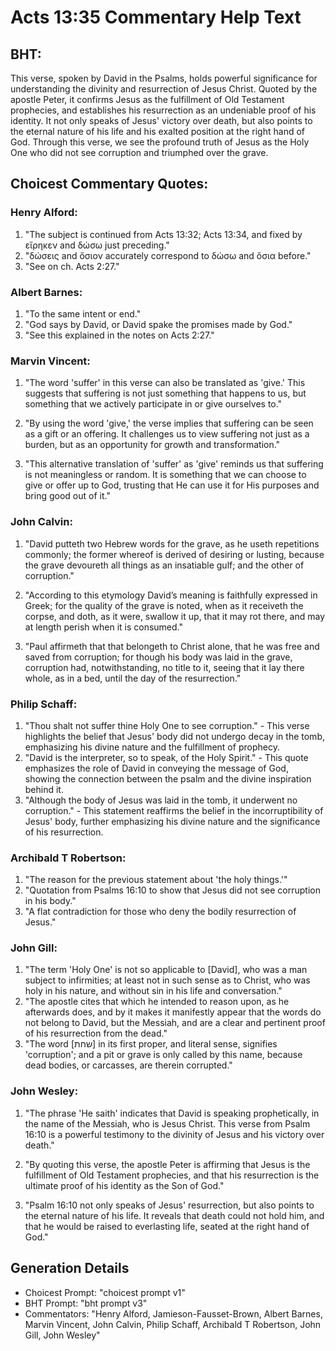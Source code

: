 # Acts 13:35 Commentary Help Text

## BHT:
This verse, spoken by David in the Psalms, holds powerful significance for understanding the divinity and resurrection of Jesus Christ. Quoted by the apostle Peter, it confirms Jesus as the fulfillment of Old Testament prophecies, and establishes his resurrection as an undeniable proof of his identity. It not only speaks of Jesus' victory over death, but also points to the eternal nature of his life and his exalted position at the right hand of God. Through this verse, we see the profound truth of Jesus as the Holy One who did not see corruption and triumphed over the grave.

## Choicest Commentary Quotes:
### Henry Alford:
1. "The subject is continued from Acts 13:32; Acts 13:34, and fixed by εἴρηκεν and δώσω just preceding." 
2. "δώσεις and ὅσιον accurately correspond to δώσω and ὅσια before." 
3. "See on ch. Acts 2:27."

### Albert Barnes:
1. "To the same intent or end."
2. "God says by David, or David spake the promises made by God."
3. "See this explained in the notes on Acts 2:27."

### Marvin Vincent:
1. "The word 'suffer' in this verse can also be translated as 'give.' This suggests that suffering is not just something that happens to us, but something that we actively participate in or give ourselves to."

2. "By using the word 'give,' the verse implies that suffering can be seen as a gift or an offering. It challenges us to view suffering not just as a burden, but as an opportunity for growth and transformation."

3. "This alternative translation of 'suffer' as 'give' reminds us that suffering is not meaningless or random. It is something that we can choose to give or offer up to God, trusting that He can use it for His purposes and bring good out of it."

### John Calvin:
1. "David putteth two Hebrew words for the grave, as he useth repetitions commonly; the former whereof is derived of desiring or lusting, because the grave devoureth all things as an insatiable gulf; and the other of corruption." 

2. "According to this etymology David’s meaning is faithfully expressed in Greek; for the quality of the grave is noted, when as it receiveth the corpse, and doth, as it were, swallow it up, that it may rot there, and may at length perish when it is consumed." 

3. "Paul affirmeth that that belongeth to Christ alone, that he was free and saved from corruption; for though his body was laid in the grave, corruption had, notwithstanding, no title to it, seeing that it lay there whole, as in a bed, until the day of the resurrection."

### Philip Schaff:
1. "Thou shalt not suffer thine Holy One to see corruption." - This verse highlights the belief that Jesus' body did not undergo decay in the tomb, emphasizing his divine nature and the fulfillment of prophecy.
2. "David is the interpreter, so to speak, of the Holy Spirit." - This quote emphasizes the role of David in conveying the message of God, showing the connection between the psalm and the divine inspiration behind it.
3. "Although the body of Jesus was laid in the tomb, it underwent no corruption." - This statement reaffirms the belief in the incorruptibility of Jesus' body, further emphasizing his divine nature and the significance of his resurrection.

### Archibald T Robertson:
1. "The reason for the previous statement about 'the holy things.'" 
2. "Quotation from Psalms 16:10 to show that Jesus did not see corruption in his body."
3. "A flat contradiction for those who deny the bodily resurrection of Jesus."

### John Gill:
1. "The term 'Holy One' is not so applicable to [David], who was a man subject to infirmities; at least not in such sense as to Christ, who was holy in his nature, and without sin in his life and conversation."
2. "The apostle cites that which he intended to reason upon, as he afterwards does, and by it makes it manifestly appear that the words do not belong to David, but the Messiah, and are a clear and pertinent proof of his resurrection from the dead."
3. "The word [שחת] in its first proper, and literal sense, signifies 'corruption'; and a pit or grave is only called by this name, because dead bodies, or carcasses, are therein corrupted."

### John Wesley:
1. "The phrase 'He saith' indicates that David is speaking prophetically, in the name of the Messiah, who is Jesus Christ. This verse from Psalm 16:10 is a powerful testimony to the divinity of Jesus and his victory over death." 

2. "By quoting this verse, the apostle Peter is affirming that Jesus is the fulfillment of Old Testament prophecies, and that his resurrection is the ultimate proof of his identity as the Son of God." 

3. "Psalm 16:10 not only speaks of Jesus' resurrection, but also points to the eternal nature of his life. It reveals that death could not hold him, and that he would be raised to everlasting life, seated at the right hand of God."


## Generation Details
- Choicest Prompt: "choicest prompt v1"
- BHT Prompt: "bht prompt v3"
- Commentators: "Henry Alford, Jamieson-Fausset-Brown, Albert Barnes, Marvin Vincent, John Calvin, Philip Schaff, Archibald T Robertson, John Gill, John Wesley"
